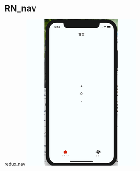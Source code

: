 # RN_nav
redux_nav
![image](https://github.com/pheromone/RN_nav/blob/master/reactNavigationRedux.gif) 
